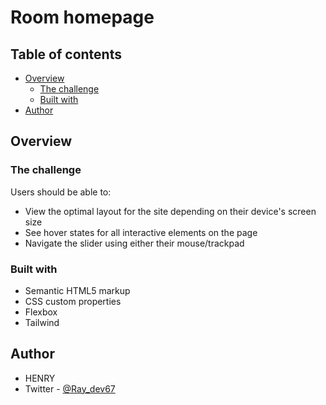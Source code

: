 # Room homepage 

## Table of contents

- [Overview](#overview)
  - [The challenge](#the-challenge)
  - [Built with](#built-with)
- [Author](#author)




## Overview

### The challenge

Users should be able to:

- View the optimal layout for the site depending on their device's screen size
- See hover states for all interactive elements on the page
- Navigate the slider using either their mouse/trackpad


### Built with

- Semantic HTML5 markup
- CSS custom properties
- Flexbox
- Tailwind


## Author

- HENRY
- Twitter - [@Ray_dev67](https://www.twitter.com/Ray_dev67)